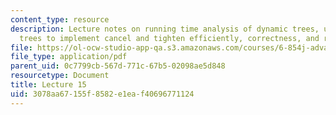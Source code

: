 ```yaml
---
content_type: resource
description: Lecture notes on running time analysis of dynamic trees, using dynamic
  trees to implement cancel and tighten efficiently, correctness, and running time.
file: https://ol-ocw-studio-app-qa.s3.amazonaws.com/courses/6-854j-advanced-algorithms-fall-2008/3078aa67155f8582e1eaf40696771124_lect11_05.pdf
file_type: application/pdf
parent_uid: 0c7799cb-567d-771c-67b5-02098ae5d848
resourcetype: Document
title: Lecture 15
uid: 3078aa67-155f-8582-e1ea-f40696771124
---
```

